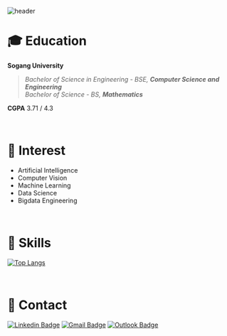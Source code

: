 ![header](https://capsule-render.vercel.app/api?type=waving&color=gradient&customColorList=17&height=170&section=header&text=Jinkyu%20Sung&fontAlign=24&fontAlignY=37&fontSize=60&fontColor=FFFFFF)

# 🎓 Education
**Sogang University**
> _Bachelor of Science in Engineering - BSE, **Computer Science and Engineering**_  
> _Bachelor of Science - BS, **Mathematics**_  

**CGPA** 3.71 / 4.3

<br/>

# 🤔 Interest
* Artificial Intelligence  
* Computer Vision  
* Machine Learning  
* Data Science  
* Bigdata Engineering  

<br/>

# 🔨 Skills
[![Top Langs](https://github-readme-stats.vercel.app/api/top-langs/?username=sungjk1999&layout=compact)](https://github.com/anuraghazra/github-readme-stats)

<br/>

# 📨 Contact
[![Linkedin Badge](https://img.shields.io/badge/-LinkedIn-blue?style=flat-square&logo=Linkedin&logoColor=white&link=https://www.linkedin.com/in/seong-yun-byeon-8183a8113/)](https://www.linkedin.com/in/sungjk/)
[![Gmail Badge](https://img.shields.io/badge/Gmail-d14836?style=flat-square&logo=Gmail&logoColor=white&link=mailto:sungjk1999@gmail.com)](mailto:sungjk1999@gmail.com)
[![Outlook Badge](https://img.shields.io/badge/Outlook-0078D4?style=flat-square&logo=MicrosoftOutlook&logoColor=white&link=mailto:sungjk1999@outlook.com)](mailto:sungjk1999@outlook.com)

<br/>
